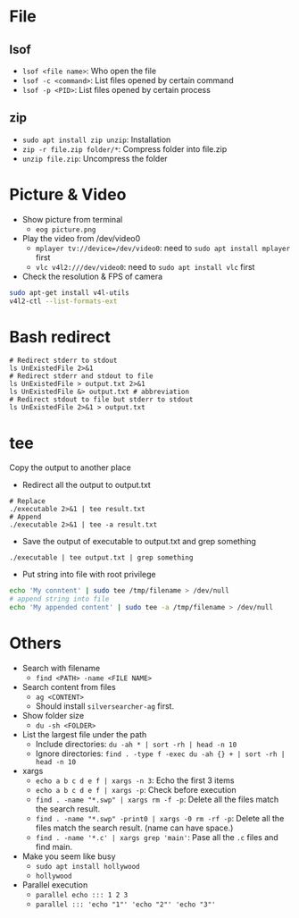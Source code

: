 # File

## lsof

* `lsof <file name>`: Who open the file
* `lsof -c <command>`: List files opened by certain command
* `lsof -p <PID>`: List files opened by certain process

## zip

* `sudo apt install zip unzip`: Installation
* `zip -r file.zip folder/*`: Compress folder into file.zip
* `unzip file.zip`: Uncompress the folder

# Picture & Video

* Show picture from terminal
  - `eog picture.png`
* Play the video from /dev/video0
  - `mplayer tv://device=/dev/video0`: need to `sudo apt install mplayer` first
  - `vlc v4l2:///dev/video0`: need to `sudo apt install vlc` first
* Check the resolution & FPS of camera
```bash
sudo apt-get install v4l-utils
v4l2-ctl --list-formats-ext
```

# Bash redirect

```shell
# Redirect stderr to stdout
ls UnExistedFile 2>&1
# Redirect stderr and stdout to file
ls UnExistedFile > output.txt 2>&1
ls UnExistedFile &> output.txt # abbreviation
# Redirect stdout to file but stderr to stdout
ls UnExistedFile 2>&1 > output.txt
```

# tee

Copy the output to another place

* Redirect all the output to output.txt

```shell
# Replace
./executable 2>&1 | tee result.txt
# Append
./executable 2>&1 | tee -a result.txt
```

* Save the output of executable to output.txt and grep something 

```shell
./executable | tee output.txt | grep something
```

* Put string into file with root privilege

```bash
echo 'My conntent' | sudo tee /tmp/filename > /dev/null
# append string into file
echo 'My appended content' | sudo tee -a /tmp/filename > /dev/null
```

# Others

* Search with filename
  - `find <PATH> -name <FILE NAME>`
* Search content from files
  - `ag <CONTENT>`
  - Should install `silversearcher-ag` first.
* Show folder size
  - `du -sh <FOLDER>`
* List the largest file under the path
  - Include directories: `du -ah * | sort -rh | head -n 10`
  - Ignore directories: `find . -type f -exec du -ah {} + | sort -rh | head -n 10`
* xargs
  - `echo a b c d e f | xargs -n 3`: Echo the first 3 items
  - `echo a b c d e f | xargs -p`: Check before execution
  - `find . -name "*.swp" | xargs rm -f -p`: Delete all the files match the search result.
  - `find . -name "*.swp" -print0 | xargs -0 rm -rf -p`: Delete all the files match the search result. (name can have space.)
  - `find . -name '*.c' | xargs grep 'main'`: Pase all the `.c` files and find main.
* Make you seem like busy
  - `sudo apt install hollywood`
  - `hollywood`
* Parallel execution
  - `parallel echo ::: 1 2 3`
  - `parallel ::: 'echo "1"' 'echo "2"' 'echo "3"'`
